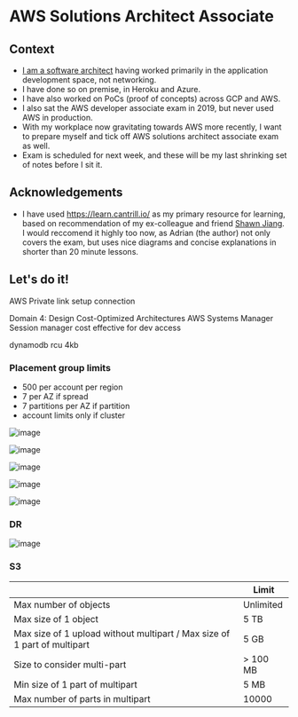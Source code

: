# AWS Solutions Architect Associate

## Context
- [I am a software architect](https://www.linkedin.com/in/aamirmulla/) having worked primarily in the application development space, not networking. 
- I have done so on premise, in Heroku and Azure. 
- I have also worked on PoCs (proof of concepts) across GCP and AWS.
- I also sat the AWS developer associate exam in 2019, but never used AWS in production.
- With my workplace now gravitating towards AWS more recently, I want to prepare myself and tick off AWS solutions architect associate exam as well.
- Exam is scheduled for next week, and these will be my last shrinking set of notes before I sit it.

## Acknowledgements
- I have used https://learn.cantrill.io/ as my primary resource for learning, based on recommendation of my ex-colleague and friend [Shawn Jiang](https://www.linkedin.com/in/shawnjiang/). I would reccomend it highly too now, as Adrian (the author) not only covers the exam, but uses nice diagrams and concise explanations in shorter than 20 minute lessons.

## Let's do it!

AWS Private link setup connection

Domain 4: Design Cost-Optimized Architectures
AWS Systems Manager Session manager cost effective for dev access

dynamodb rcu 4kb

### Placement group limits
- 500 per account per region
- 7 per AZ if spread
- 7 partitions per AZ if partition
- account limits only if cluster

![image](https://user-images.githubusercontent.com/50348897/228983838-90b86432-ff8e-48de-9f64-7597bdec332c.png)

![image](https://user-images.githubusercontent.com/50348897/228986535-0cfffb29-2315-41e1-af49-4c2f6650f14a.png)

![image](https://user-images.githubusercontent.com/50348897/228990114-e675ecfe-1ec8-4b2f-be71-43dc1fc14c71.png)

![image](https://user-images.githubusercontent.com/50348897/228992213-10c461d6-4732-46c2-b840-893fec26068b.png)

![image](https://user-images.githubusercontent.com/50348897/229266311-65644fbe-cd81-43d7-9280-cc62dfc538e4.png)

### DR

![image](https://user-images.githubusercontent.com/50348897/229266830-4ec26a8c-3ae9-4fd0-a0de-c8fe6a425809.png)

### S3

|  | Limit |
|-------|-------|
| Max number of objects | Unlimited |
| Max size of 1 object | 5 TB |
| Max size of 1 upload without multipart / Max size of 1 part of multipart  | 5 GB |
| Size to consider multi-part | > 100 MB |
| Min size of 1 part of multipart | 5 MB |
| Max number of parts in multipart | 10000 |


